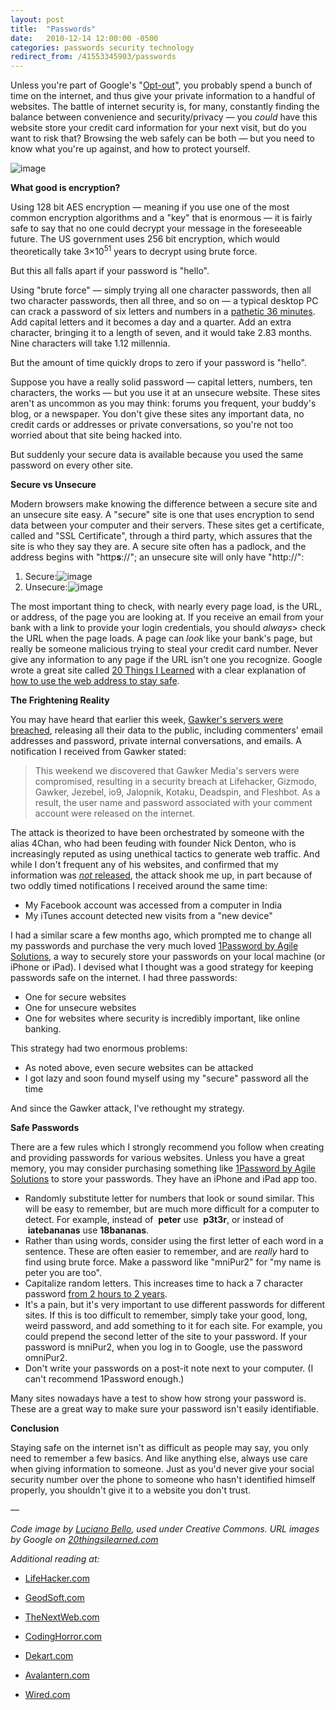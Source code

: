 ```yaml
---
layout: post
title:  "Passwords"
date:   2010-12-14 12:00:00 -0500
categories: passwords security technology
redirect_from: /41553345903/passwords
---
```


Unless you're part of Google's "[Opt-out](http://www.theonion.com/video/google-opt-out-feature-lets-users-protect-privacy,14358/)", you probably spend a bunch of time on the internet, and thus give your private information to a handful of websites. The battle of internet security is, for many, constantly finding the balance between convenience and security/privacy — you _could_&nbsp;have this website store your credit card information for your next visit, but do you want to risk that? Browsing the web safely can be both — but you need to know what you're up against, and how to protect yourself.

![image](http://farm1.static.flickr.com/177/378558597_bfcbbb8c2e_m.jpg)

**What good is encryption?**

Using 128 bit AES encryption — meaning if you use one of the most common encryption algorithms and a "key" that is enormous — it is fairly safe to say that no one could decrypt your message in the foreseeable future. The US government uses 256 bit encryption, which would theoretically take 3×10<sup>51</sup> years to decrypt using brute force.

But this all falls apart if your password is "hello".

Using "brute force" — simply trying all one character passwords, then all two character passwords, then all three, and so on — a typical desktop PC can crack a password of six letters and numbers in a [pathetic 36 minutes](http://geodsoft.com/howto/password/cracking_passwords.htm). Add capital letters and it becomes a day and a quarter. Add an extra character, bringing it to a length of seven, and it would take 2.83 months. Nine characters will take 1.12 millennia.

But the amount of time quickly drops to zero if your password is "hello".

Suppose you have a really solid password — capital letters, numbers, ten characters, the works — but you use it at an unsecure website. These sites aren't as uncommon as you may think: forums you frequent, your buddy's blog, or a newspaper. You don't give these sites any important data, no credit cards or addresses or private conversations, so you're not too worried about that site being hacked into.

But suddenly your secure data is available because you used the same password on every other site.

**Secure vs Unsecure**

Modern browsers make knowing the difference between a secure site and an unsecure site easy. A "secure" site is one that uses encryption to send data between your computer and their servers. These sites get a certificate, called and "SSL Certificate", through a third party, which assures that the site is who they say they are. A secure site often has a padlock, and the address begins with "http**s**://"; an unsecure site will only have "http://":

1.  Secure:![image](http://www.20thingsilearned.com/media/illustrations/url_b4.png)
2.  Unsecure:![image](http://www.20thingsilearned.com/media/illustrations/url_b2.png)

The most important thing to check, with nearly every page load, is the URL, or address, of the page you are looking at. If you receive an email from your bank with a link to provide your login credentials, you should _always_&gt; check the URL when the page loads. A page can _look_ like your bank's page, but really be someone malicious trying to steal your credit card number. Never give any information to any page if the URL isn't one you recognize. Google wrote a great site called [20 Things I Learned](http://www.20thingsilearned.com/)&nbsp;with a clear explanation of [how to use the web address to stay safe](http://www.20thingsilearned.com/url/1).

**The Frightening Reality**

You may have heard that earlier this week, [Gawker's servers were breached](http://thenextweb.com/media/2010/12/13/gawker-hackers-release-file-with-ftp-author-reader-usernamespasswords/), releasing all their data to the public, including commenters' email addresses and password, private internal conversations, and emails. A notification I received from Gawker stated:

> This weekend we discovered that Gawker Media's servers were compromised, resulting in a security breach at Lifehacker, Gizmodo, Gawker, Jezebel, io9, Jalopnik, Kotaku, Deadspin, and Fleshbot. As a result, the user name and password associated with your comment account were released on the internet.

The attack is theorized to have been orchestrated by someone with the alias 4Chan, who had been feuding with founder Nick Denton, who is increasingly reputed as using unethical tactics to generate web traffic. And while I don't frequent any of his websites, and confirmed that my information was [_not_&nbsp;released](http://gawkercheck.com/), the attack shook me up, in part because of two oddly timed notifications I received around the same time:

*   My Facebook account was accessed from a computer in India
*   My iTunes account detected new visits from a "new device"

I had a similar scare a few months ago, which prompted me to change all my passwords and purchase the very much loved [1Password by Agile Solutions](http://agilewebsolutions.com/onepassword), a way to securely store your passwords on your local machine (or iPhone or iPad). I devised what I thought was a good strategy for keeping passwords safe on the internet. I had three passwords:

*   One for secure websites
*   One for unsecure websites
*   One for websites where security is incredibly important, like online banking.

This strategy had two enormous problems:

*   As noted above, even secure websites can be attacked
*   I got lazy and soon found myself using my "secure" password all the time

And since the Gawker attack, I've rethought my strategy.

**Safe Passwords**

There are a few rules which I strongly recommend you follow when creating and providing passwords for various websites. Unless you have a great memory, you may consider purchasing something like [1Password by Agile Solutions](http://agilewebsolutions.com/onepassword)&nbsp;to store your passwords. They have an iPhone and iPad app too.

*   Randomly substitute letter for numbers that look or sound similar. This will be easy to remember, but are much more difficult for a computer to detect. For example, instead of &nbsp;**peter** use &nbsp;**p3t3r**, or instead of &nbsp;**iatebananas** use&nbsp;**18bananas**.
*   Rather than using words, consider using the first letter of each word in a sentence. These are often easier to remember, and are _really_&nbsp;hard to find using brute force. Make a password like "mniPur2" for "my name is peter you are too".
*   Capitalize random letters. This increases time to hack a 7 character password [from 2 hours to 2 years](http://avalantern.com/thelowlypeon/links/2010/04/14/How-Id-Hack-Your-Weak-Password).
*   It's a pain, but it's very important to use different passwords for different sites. If this is too difficult to remember, simply take your good, long, weird password, and add something to it for each site. For example, you could prepend the second letter of the site to your password. If your password is mniPur2, when you log in to Google, use the password omniPur2.
*   Don't write your passwords on a post-it note next to your computer. (I can't recommend 1Password enough.)

Many sites nowadays have a test to show how strong your password is. These are a great way to make sure your password isn't easily identifiable.&nbsp;

**Conclusion**

Staying safe on the internet isn't as difficult as people may say, you only need to remember a few basics. And like anything else, always use care when giving information to someone. Just as you'd never give your social security number over the phone to someone who hasn't identified himself properly, you shouldn't give it to a website you don't trust.

—

_Code image by [Luciano Bello](http://www.flickr.com/photos/lbello/378558597/), used under Creative Commons. URL images by Google on [20thingsilearned.com](http://www.20thingsilearned.com/)_

_Additional reading at:_

*   [LifeHacker.com](http://lifehacker.com/5505400/how-id-hack-your-weak-passwords)
*   [GeodSoft.com](http://geodsoft.com/howto/password/cracking_passwords.htm)
*   [TheNextWeb.com](http://thenextweb.com/media/2010/12/13/gawker-hackers-release-file-with-ftp-author-reader-usernamespasswords/)

*   [CodingHorror.com](http://www.codinghorror.com/blog/2010/12/the-dirty-truth-about-web-passwords.html)

*   [Dekart.com](http://www.dekart.com/howto/howto_disk_encryption/howto_recover_lost_password/)

*   [Avalantern.com](http://avalantern.com/thelowlypeon/links/2010/04/14/How-Id-Hack-Your-Weak-Password)

*   [Wired.com](http://www.wired.com/science/discoveries/magazine/17-05/ff_kryptos)
